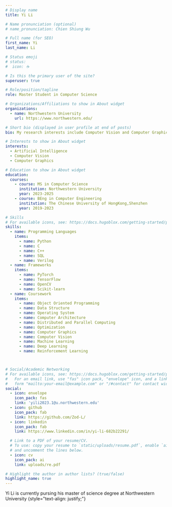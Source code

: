 ```yaml
---
# Display name
title: Yi Li

# Name pronunciation (optional)
# name_pronunciation: Chien Shiung Wu

# Full name (for SEO)
first_name: Yi
last_name: Li

# Status emoji
# status:
#  icon: ☕️

# Is this the primary user of the site?
superuser: true

# Role/position/tagline
role: Master Student in Computer Science

# Organizations/Affiliations to show in About widget
organizations:
  - name: Northwestern University
    url: https://www.northwestern.edu/

# Short bio (displayed in user profile at end of posts)
bio: My research interests include Computer Vision and Computer Graphics.

# Interests to show in About widget
interests:
  - Artificial Intelligence
  - Computer Vision
  - Computer Graphics

# Education to show in About widget
education:
  courses:
    - course: MS in Computer Science
      institution: Northwestern University
      year: 2023-2025
    - course: BEng in Computer Engineering
      institution: The Chinese University of HongKong,Shenzhen
      year: 2019-2023

# Skills
# For available icons, see: https://docs.hugoblox.com/getting-started/page-builder/#icons
skills:
  - name: Programming Languages
    items:
      - name: Python
      - name: C
      - name: C++
      - name: SQL
      - name: Verilog
  - name: Frameworks
    items:
      - name: PyTorch
      - name: TensorFlow
      - name: OpenCV
      - name: Scikit-learn
  - name: Coursework
    items:
      - name: Object Oriented Programming
      - name: Data Structure
      - name: Operating System
      - name: Computer Architecture
      - name: Distributed and Parallel Computing
      - name: Optimization
      - name: Computer Graphics
      - name: Computer Vision
      - name: Machine Learning
      - name: Deep Learning
      - name: Reinforcement Learning



# Social/Academic Networking
# For available icons, see: https://docs.hugoblox.com/getting-started/page-builder/#icons
#   For an email link, use "fas" icon pack, "envelope" icon, and a link in the
#   form "mailto:your-email@example.com" or "/#contact" for contact widget.
social:
  - icon: envelope
    icon_pack: fas
    link: 'yili2023.1@u.northwestern.edu'
  - icon: github
    icon_pack: fab
    link: https://github.com/Zod-L/
  - icon: linkedin
    icon_pack: fab
    link: https://www.linkedin.com/in/yi-li-682b22291/

  # Link to a PDF of your resume/CV.
  # To use: copy your resume to `static/uploads/resume.pdf`, enable `ai` icons in `params.yaml`,
  # and uncomment the lines below.
  - icon: cv
    icon_pack: ai
    link: uploads/re.pdf

# Highlight the author in author lists? (true/false)
highlight_name: true
---
```


Yi Li is currently pursing his master of science degree at Northwestern University 
{style="text-align: justify;"}
